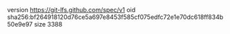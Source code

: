 version https://git-lfs.github.com/spec/v1
oid sha256:bf264918120d76ce5a697e8453f585cf075edfc72e1e70dc618ff834b50e9e97
size 3388
